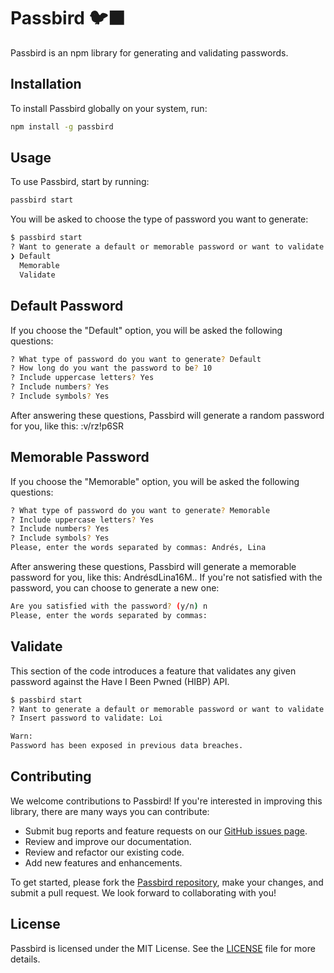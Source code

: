 
# Passbird 🐦‍⬛

Passbird is an npm library for generating and validating passwords.

## Installation

To install Passbird globally on your system, run:

```sh
npm install -g passbird
```

## Usage

To use Passbird, start by running:

```sh
passbird start
```

You will be asked to choose the type of password you want to generate:

```sh
$ passbird start
? Want to generate a default or memorable password or want to validate a password? (Use arrow keys)
❯ Default
  Memorable
  Validate
```

## Default Password

If you choose the "Default" option, you will be asked the following questions:

```sh
? What type of password do you want to generate? Default
? How long do you want the password to be? 10
? Include uppercase letters? Yes
? Include numbers? Yes
? Include symbols? Yes
```
After answering these questions, Passbird will generate a random password for you, like this: :v/rz!p6SR

## Memorable Password

If you choose the "Memorable" option, you will be asked the following questions:

```sh
? What type of password do you want to generate? Memorable
? Include uppercase letters? Yes
? Include numbers? Yes
? Include symbols? Yes
Please, enter the words separated by commas: Andrés, Lina
```
After answering these questions, Passbird will generate a memorable password for you, like this: AndrésdLina16M.. If you're not satisfied with the password, you can choose to generate a new one:

```sh
Are you satisfied with the password? (y/n) n
Please, enter the words separated by commas:
```

## Validate

This section of the code introduces a feature that validates any given password against the Have I Been Pwned (HIBP) API.

```sh
$ passbird start
? Want to generate a default or memorable password or want to validate a password? Validate
? Insert password to validate: Loi

Warn:
Password has been exposed in previous data breaches.
```

## Contributing

We welcome contributions to Passbird! If you're interested in improving this library, there are many ways you can contribute:

- Submit bug reports and feature requests on our [GitHub issues page](https://github.com/AndiBird/passbird/issues).
- Review and improve our documentation.
- Review and refactor our existing code.
- Add new features and enhancements.

To get started, please fork the [Passbird repository](https://github.com/AndiBird/passbird.git), make your changes, and submit a pull request. We look forward to collaborating with you!

## License

Passbird is licensed under the MIT License. See the [LICENSE](https://github.com/git/git-scm.com/blob/main/MIT-LICENSE.txt) file for more details.